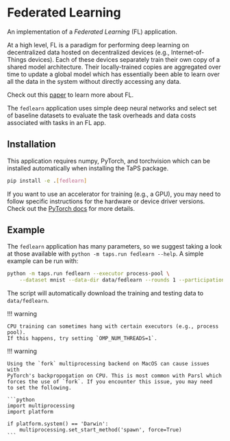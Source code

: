 # Federated Learning

An implementation of a *Federated Learning* (FL) application.

At a high level, FL is a paradigm for performing deep learning on decentralized data hosted on decentralized devices (e.g., Internet-of-Things devices).
Each of these devices separately train their own copy of a shared model architecture.
Their locally-trained copies are aggregated over time to update a global model which has essentially been able to learn over all the data in the system without directly accessing any data.

Check out this [paper](http://proceedings.mlr.press/v54/mcmahan17a/mcmahan17a.pdf) to learn more about FL.

The `fedlearn` application uses simple deep neural networks and select set of baseline datasets to evaluate the task overheads and data costs associated with tasks in an FL app.

## Installation

This application requires numpy, PyTorch, and torchvision which can be installed automatically when installing the TaPS package.
```bash
pip install -e .[fedlearn]
```
If you want to use an accelerator for training (e.g., a GPU), you may need to follow specific instructions for the hardware or device driver versions.
Check out the [PyTorch docs](https://pytorch.org/) for more details.

## Example

The `fedlearn` application has many parameters, so we suggest taking a look at those available with `python -m taps.run fedlearn --help`.
A simple example can be run with:

```bash
python -m taps.run fedlearn --executor process-pool \
    --dataset mnist --data-dir data/fedlearn --rounds 1 --participation 0.5
```

The script will automatically download the training and testing data to `data/fedlearn`.

!!! warning

    CPU training can sometimes hang with certain executors (e.g., process pool).
    If this happens, try setting `OMP_NUM_THREADS=1`.

!!! warning

    Using the `fork` multiprocessing backend on MacOS can cause issues with
    PyTorch's backpropogation on CPU. This is most common with Parsl which
    forces the use of `fork`. If you encounter this issue, you may need
    to set the following.

    ```python
    import multiprocessing
    import platform

    if platform.system() == 'Darwin':
        multiprocessing.set_start_method('spawn', force=True)
    ```
